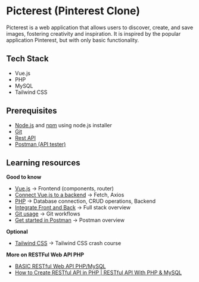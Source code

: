 # Picterest (Pinterest Clone)

Picterest is a web application that allows users to discover, create, and save images, fostering creativity and inspiration. It is inspired by the popular application Pinterest, but with only basic functionality.

## Tech Stack

- Vue.js
- PHP
- MySQL
- Tailwind CSS

## Prerequisites

- [Node.js](https://nodejs.org/en) and [npm](https://docs.npmjs.com/downloading-and-installing-node-js-and-npm) using node.js installer
- [Git](https://git-scm.com/downloads)
- [Rest API](https://www.youtube.com/watch?v=lsMQRaeKNDk)
- [Postman (API tester)](https://www.postman.com/downloads/)

## Learning resources

**Good to know**

- [Vue.js](https://youtube.com/playlist?list=PL4cUxeGkcC9hYYGbV60Vq3IXYNfDk8At1&si=aUqlx4ujBDsvYewc) -> Frontend (components, router)
- [Connect Vue.js to a backend](https://www.youtube.com/watch?v=-BYZAO99UVA) -> Fetch, Axios
- [PHP](https://youtu.be/zZ6vybT1HQs?si=dH2YAlw46LLI4Q1w) -> Database connection, CRUD operations, Backend
- [Integrate Front and Back](https://youtu.be/7FJ0vwZWCU4?si=59IMcxfXQisuRWVJ) -> Full stack overview
- [Git usage](https://www.freecodecamp.org/news/practical-git-and-git-workflows/) -> Git workflows
- [Get started in Postman](https://learning.postman.com/docs/getting-started/overview/) -> Postman overview

**Optional**

- [Tailwind CSS](https://youtu.be/UBOj6rqRUME?si=ejZNJLCN0WimfDuF) -> Tailwind CSS crash course

**More on RESTFul Web API PHP**

- [BASIC RESTful Web API PHP/MySQL](https://monkeywebstudio.com/basic-restful-web-api-phpmysql/)
- [How to Create RESTful API in PHP | RESTful API With PHP & MySQL](https://youtu.be/dlGtSoigdB0?si=M1L6g4Px-r5Xt5pd)
